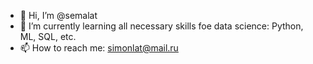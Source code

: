 - 👋 Hi, I’m @semalat
- 🌱 I’m currently learning all necessary skills foe data science: Python, ML, SQL, etc.
- 📫 How to reach me: simonlat@mail.ru

<!---
semalat/semalat is a ✨ special ✨ repository because its `README.md` (this file) appears on your GitHub profile.
You can click the Preview link to take a look at your changes.
--->
